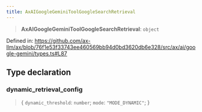 ```yaml
---
title: AxAIGoogleGeminiToolGoogleSearchRetrieval
---
```


> **AxAIGoogleGeminiToolGoogleSearchRetrieval**: `object`

Defined in: https://github.com/ax-llm/ax/blob/76f1e53f33743ee460569bb94d0bd3620db6e328/src/ax/ai/google-gemini/types.ts#L87

## Type declaration

### dynamic\_retrieval\_config

> \{ `dynamic_threshold`: `number`; `mode`: `"MODE_DYNAMIC"`; \}
